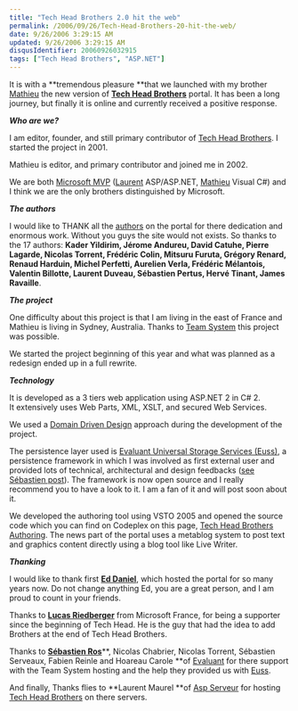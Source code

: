 ```yaml
---
title: "Tech Head Brothers 2.0 hit the web"
permalink: /2006/09/26/Tech-Head-Brothers-20-hit-the-web/
date: 9/26/2006 3:29:15 AM
updated: 9/26/2006 3:29:15 AM
disqusIdentifier: 20060926032915
tags: ["Tech Head Brothers", "ASP.NET"]
---
```

It is with a **tremendous pleasure **that we launched with my brother [Mathieu](http://myaustraliantrip.blogspot.com/) the new version of [**Tech Head Brothers**](http://www.techheadbrothers.com/) portal. It has been a long journey, but finally it is online and currently received a positive response.

***Who are we?***
<!-- more -->

I am editor, founder, and still primary contributor of [Tech Head Brothers](http://www.techheadbrothers.com/). I started the project in 2001.

Mathieu is editor, and primary contributor and joined me in 2002.

We are both [Microsoft MVP](http://mvp.support.microsoft.com/communities/mvp.aspx?name=kemp%C3%A9) ([Laurent](https://mvp.support.microsoft.com/default.aspx/profile=D2F50802-1A35-423C-A263-353CB10C676C) ASP/ASP.NET, [Mathieu](https://mvp.support.microsoft.com/default.aspx/profile=3A585E18-C7FD-4BD7-A8B7-7BCF5ED70B5B) Visual C#) and I think we are the only brothers distinguished by Microsoft.

***The authors*** 

I would like to THANK all the [authors](http://www.techheadbrothers.com/Auteurs.aspx) on the portal for there dedication and enormous work. Without you guys the site would not exists. So thanks to the 17 authors: **Kader Yildirim, **Jérome Andureu**, David Catuhe, Pierre Lagarde, Nicolas Torrent, Frédéric Colin, Mitsuru Furuta, Grégory Renard, Renaud Harduin, Michel Perfetti, Aurelien Verla, Frédéric Mélantois, Valentin Billotte, Laurent Duveau, Sébastien Pertus, Hervé Tinant, James Ravaille**. 

***The project***

One difficulty about this project is that I am living in the east of France and Mathieu is living in Sydney, Australia. Thanks to [Team System](http://msdn.microsoft.com/vstudio/teamsystem/) this project was possible.

We started the project beginning of this year and what was planned as a redesign ended up in a full rewrite.

***Technology***

It is developed as a 3 tiers web application using ASP.NET 2 in C# 2. It extensively uses Web Parts, XML, XSLT, and secured Web Services.

We used a [Domain Driven Design](http://domaindrivendesign.org/index.html) approach during the development of the project. 

The persistence layer used is [Evaluant Universal Storage Services (Euss)](http://euss.evaluant.com/), a persistence framework in which I was involved as first external user and provided lots of technical, architectural and design feedbacks ([see Sébastien post](http://www.dotnetguru2.org/sebastienros/index.php?title=techheadbrothers_com_kisses_euss&more=1&c=1&tb=1&pb=1)). The framework is now open source and I really recommend you to have a look to it. I am a fan of it and will post soon about it.

We developed the authoring tool using VSTO 2005 and opened the source code which you can find on Codeplex on this page, [Tech Head Brothers Authoring](http://www.codeplex.com/Wiki/View.aspx?ProjectName=THBAuthoring). The news part of the portal uses a metablog system to post text and graphics content directly using a blog tool like Live Writer.

***Thanking***

I would like to thank first [**Ed Daniel**](http://esdaniel.net/), which hosted the portal for so many years now. Do not change anything Ed, you are a great person, and I am proud to count in your friends.

Thanks to [**Lucas Riedberger**](http://blogs.developpeur.org/malabar/) from Microsoft France, for being a supporter since the beginning of Tech Head. He is the guy that had the idea to add Brothers at the end of Tech Head Brothers.

Thanks to [**Sébastien Ros**](http://www.dotnetguru2.org/sebastienros/)**, Nicolas Chabrier, Nicolas Torrent, Sébastien Serveaux, Fabien Reinle and Hoareau Carole **of [Evaluant](http://www.evaluant.com/) for there support with the Team System hosting and the help they provided us with [Euss](http://euss.evaluant.com/).

And finally, Thanks flies to **Laurent Maurel **of [Asp Serveur](http://www.aspserveur.com/) for hosting [Tech Head Brothers](http://www.techheadbrothers.com/) on there servers.
